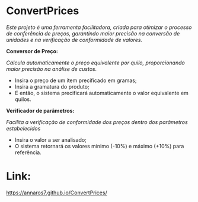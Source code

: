 # ConvertPrices

*Este projeto é uma ferramenta facilitadora, criada para otimizar o processo de conferência de preços, garantindo maior precisão na conversão de unidades e na verificação de conformidade de valores.*


**Conversor de Preço:**

*Calcula automaticamente o preço equivalente por quilo, proporcionando maior precisão na análise de custos.*

- Insira o preço de um item precificado em gramas;
- Insira a gramatura do produto;
- E então, o sistema precificará automaticamente o valor equivalente em quilos.


**Verificador de parâmetros:**

*Facilita a verificação de conformidade dos preços dentro dos parâmetros estabelecidos*

- Insira o valor a ser analisado;
- O sistema retornará os valores mínimo (-10%) e máximo (+10%) para referência.


# Link:
https://annaros7.github.io/ConvertPrices/
